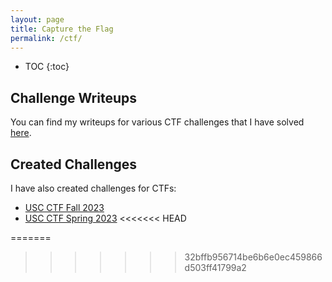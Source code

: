 ```yaml
---
layout: page
title: Capture the Flag
permalink: /ctf/
---
```

* TOC
{:toc}

## Challenge Writeups
You can find my writeups for various CTF challenges that I have solved [here](https://github.com/Live10NOP/CTF_Writeups).

## Created Challenges
I have also created challenges for CTFs:
+ [USC CTF Fall 2023](https://github.com/Live10NOP/CTF_Challenges/tree/main/usc_ctf_fall_2023)
+ [USC CTF Spring 2023](https://github.com/Live10NOP/CTF_Challenges/tree/main/usc_ctf_spring_2023)
<<<<<<< HEAD

=======
>>>>>>> 32bffb956714be6b6e0ec459866d503ff41799a2

